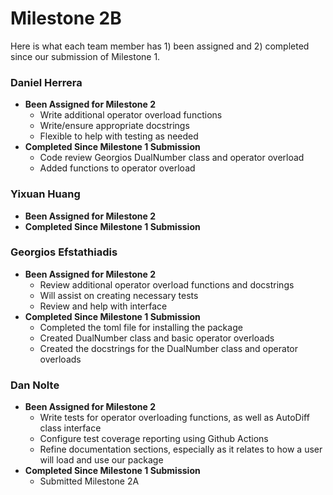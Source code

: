 # Milestone 2B

Here is what each team member has 1) been assigned and 2) completed since our submission of Milestone 1. 

### Daniel Herrera

- **Been Assigned for Milestone 2**
  - Write additional operator overload functions
  - Write/ensure appropriate docstrings
  - Flexible to help with testing as needed
- **Completed Since Milestone 1 Submission**
  - Code review Georgios DualNumber class and operator overload
  - Added functions to operator overload
  
### Yixuan Huang

- **Been Assigned for Milestone 2**
- **Completed Since Milestone 1 Submission**

### Georgios Efstathiadis

- **Been Assigned for Milestone 2**
  - Review additional operator overload functions and docstrings
  - Will assist on creating necessary tests
  - Review and help with interface
- **Completed Since Milestone 1 Submission**
  - Completed the toml file for installing the package
  - Created DualNumber class and basic operator overloads
  - Created the docstrings for the DualNumber class and operator overloads

### Dan Nolte

- **Been Assigned for Milestone 2**
  - Write tests for operator overloading functions, as well as AutoDiff class interface
  - Configure test coverage reporting using Github Actions
  - Refine documentation sections, especially as it relates to how a user will load and use our package
- **Completed Since Milestone 1 Submission**
  - Submitted Milestone 2A
